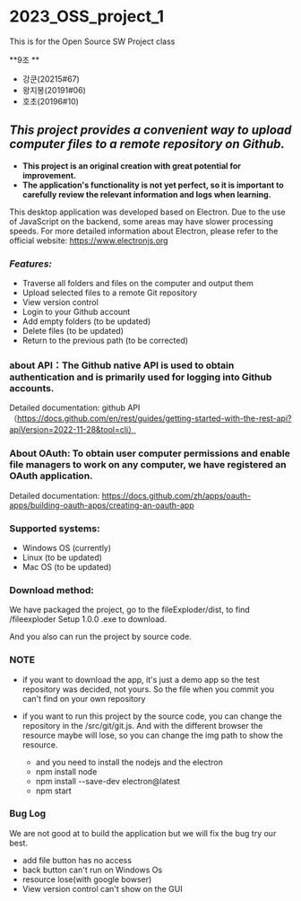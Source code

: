 # 2023_OSS_project_1
This is for the Open Source SW Project class

**9조 **

- 강쿤(20215#67)
- 왕지봉(20191#06)
- 호초(20196#10)



## ***This project provides a convenient way to upload computer files to a remote repository on Github.***

- **This project is an original creation with great potential for improvement.**
- **The application's functionality is not yet perfect, so it is important to carefully review the relevant information and logs when learning.**

This desktop application was developed based on Electron. Due to the use of JavaScript on the backend, some areas may have slower processing speeds. For more detailed information about Electron, please refer to the official website: https://www.electronjs.org

### *Features:*

- Traverse all folders and files on the computer and output them
- Upload selected files to a remote Git repository
- View version control
- Login to your Github account
- Add empty folders (to be updated)
- Delete files (to be updated)
- Return to the previous path (to be corrected)

### about API：The Github native API is used to obtain authentication and is primarily used for logging into Github accounts.
Detailed documentation: github API（https://docs.github.com/en/rest/guides/getting-started-with-the-rest-api?apiVersion=2022-11-28&tool=cli）

### About OAuth: To obtain user computer permissions and enable file managers to work on any computer, we have registered an OAuth application.
Detailed documentation: https://docs.github.com/zh/apps/oauth-apps/building-oauth-apps/creating-an-oauth-app

### Supported systems: 
- Windows OS (currently)
- Linux (to be updated)
- Mac OS (to be updated)

### Download method: 
We have packaged the project, go to the fileExploder/dist, to find /fileexploder Setup 1.0.0 .exe to download.

And you also can run the project by source code.


### NOTE ###

- if you want to download the app, it's just a demo app so the test repository was decided, not yours. So the file when you commit you can't find on your own repository

- if you want to run this project by the source code, you can change the repository in the /src/git/git.js. And with the different browser the resource maybe will lose, so you can change the img path to show the resource.
  - and you need to install the nodejs and the electron
  - npm install node
  - npm install --save-dev electron@latest
  - npm start


### Bug Log ###

We are not good at to build the application but we will fix the bug try our best.

- add file button has no access
- back button can't run on Windows Os
- resource lose(with google bowser)
- View version control can't show on the GUI







